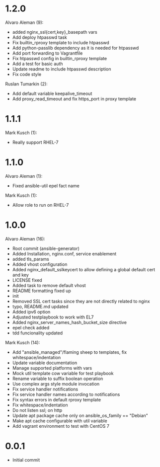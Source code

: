 # 1.2.0

Alvaro Aleman (9):

* added nginx_ssl{cert,key}_basepath vars
* Add deploy htpasswd task
* Fix builtin_rproxy template to include htpasswd
* Add python-passlib dependency as it is needed for htpasswd
* Add port forwarding to Vagrantfile
* Fix htpasswd config in builtin_rproxy template
* Add a test for basic auth
* Update readme to include htpasswd description
* Fix code style

Ruslan Tumarkin (2):

* Add default variable keepalive_timeout
* Add proxy_read_timeout and fix https_port in proxy template

# 1.1.1

Mark Kusch (1):

* Really support RHEL-7

# 1.1.0

Alvaro Aleman (1):

* Fixed ansible-util epel fact name

Mark Kusch (1):

* Allow role to run on RHEL-7

# 1.0.0

Alvaro Aleman (16):

* Root commit (ansible-generator)
* Added Installation, nginx.conf, service enablement
* added tls_params
* Added vhost configuration
* Added nginx_default_sslkeycert to allow defining a global default cert and key
* LICENSE fixed
* Added task to remove default vhost
* README formatting fixed up
* init
* Removed SSL cert tasks since they are not directly related to nginx
* typo, README.md updated
* Added ipv6 option
* Adjusted testplaybook to work with EL7
* Added nginx_server_names_hash_bucket_size directive
* epel check added
* tdd funcionality updated

Mark Kusch (14):

* Add "ansible_managed"/flaming sheep to templates, fix whitespace/indentation
* Update variable documentation
* Manage supported platforms with vars
* Mock util template cow variable for test playbook
* Rename variable to suffix boolean operation
* Use complex args style module invocation
* Fix service handler notifications
* Fix service handler names according to notifications
* Fix syntax errors in default rproxy template
* Fix whitespace/indentation
* Do not listen ssl; on http
* Update apt package cache only on ansible_os_family == "Debian"
* Make apt cache configurable with util variable
* Add vagrant environment to test with CentOS 7

# 0.0.1

* Initial commit


<!-- vim: set nofen ts=4 sw=4 et: -->
